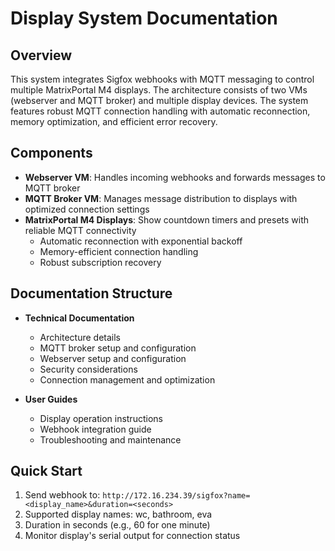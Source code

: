 # Display System Documentation

## Overview
This system integrates Sigfox webhooks with MQTT messaging to control multiple MatrixPortal M4 displays. The architecture consists of two VMs (webserver and MQTT broker) and multiple display devices. The system features robust MQTT connection handling with automatic reconnection, memory optimization, and efficient error recovery.

## Components
- **Webserver VM**: Handles incoming webhooks and forwards messages to MQTT broker
- **MQTT Broker VM**: Manages message distribution to displays with optimized connection settings
- **MatrixPortal M4 Displays**: Show countdown timers and presets with reliable MQTT connectivity
  - Automatic reconnection with exponential backoff
  - Memory-efficient connection handling
  - Robust subscription recovery

## Documentation Structure
- **Technical Documentation**
  - Architecture details
  - MQTT broker setup and configuration
  - Webserver setup and configuration
  - Security considerations
  - Connection management and optimization

- **User Guides**
  - Display operation instructions
  - Webhook integration guide
  - Troubleshooting and maintenance

## Quick Start
1. Send webhook to: `http://172.16.234.39/sigfox?name=<display_name>&duration=<seconds>`
2. Supported display names: wc, bathroom, eva
3. Duration in seconds (e.g., 60 for one minute)
4. Monitor display's serial output for connection status 